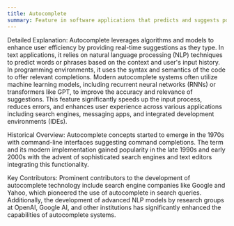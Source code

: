 ```yaml
---
title: Autocomplete
summary: Feature in software applications that predicts and suggests possible completions for a user’s input, such as text or code, based on partial input data.
---
```

Detailed Explanation:
Autocomplete leverages algorithms and models to enhance user efficiency by providing real-time suggestions as they type. In text applications, it relies on natural language processing (NLP) techniques to predict words or phrases based on the context and user's input history. In programming environments, it uses the syntax and semantics of the code to offer relevant completions. Modern autocomplete systems often utilize machine learning models, including recurrent neural networks (RNNs) or transformers like GPT, to improve the accuracy and relevance of suggestions. This feature significantly speeds up the input process, reduces errors, and enhances user experience across various applications including search engines, messaging apps, and integrated development environments (IDEs).

Historical Overview:
Autocomplete concepts started to emerge in the 1970s with command-line interfaces suggesting command completions. The term and its modern implementation gained popularity in the late 1990s and early 2000s with the advent of sophisticated search engines and text editors integrating this functionality.

Key Contributors:
Prominent contributors to the development of autocomplete technology include search engine companies like Google and Yahoo, which pioneered the use of autocomplete in search queries. Additionally, the development of advanced NLP models by research groups at OpenAI, Google AI, and other institutions has significantly enhanced the capabilities of autocomplete systems.
